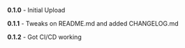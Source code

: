 **0.1.0** - Initial Upload

**0.1.1** - Tweaks on README.md and added CHANGELOG.md

**0.1.2** - Got CI/CD working
